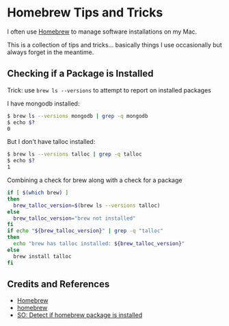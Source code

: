 # Homebrew Tips and Tricks

I often use [Homebrew](https://brew.sh/) to manage software installations on my Mac.

This is a collection of tips and tricks... basically things I use occasionally but always forget in the meantime.

## Checking if a Package is Installed

Trick: use `brew ls --versions` to attempt to report on installed packages

I have mongodb installed:

```bash
$ brew ls --versions mongodb | grep -q mongodb
$ echo $?
0
```

But I don't have talloc installed:

```bash
$ brew ls --versions talloc | grep -q talloc
$ echo $?
1
````

Combining a check for brew along with a check for a package

```bash
if [ $(which brew) ]
then
  brew_talloc_version=$(brew ls --versions talloc)
else
  brew_talloc_version="brew not installed"
fi
if echo "${brew_talloc_version}" | grep -q "talloc"
then
  echo "brew has talloc installed: ${brew_talloc_version}"
else
  brew install talloc
fi
```

## Credits and References

* [Homebrew](https://brew.sh/)
* [homebrew](https://github.com/Homebrew/brew)
* [SO: Detect if homebrew package is installed](http://stackoverflow.com/questions/20802320/detect-if-homebrew-package-is-installed)
